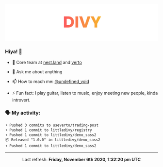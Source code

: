 
![](https://github.com/divy-work/divy-work/raw/master/assets/divy.png)

### Hiya! 👋

- 🔭 Core team at [nest.land](https://github.com/nestdotland/nest.land) and [verto](https://github.com/useverto/verto)

- 💬 Ask me about anything

- 📫 How to reach me: [@undefined_void](https://instagram.com/divy.exe)

- ⚡ Fun fact: I play guitar, listen to music, enjoy meeting new people, kinda introvert.

### 🗣 My activity:

```
⬆️ Pushed 3 commits to useverto/trading-post
⬆️ Pushed 1 commit to littledivy/registry
⬆️ Pushed 1 commit to littledivy/deno_sass2
📦 Released "1.0.0" in littledivy/deno_sass2
⬆️ Pushed 1 commit to littledivy/deno_sass2
```

------------
<p align="center">Last refresh: <b>Friday, November 6th 2020, 1:32:20 pm UTC</b></p>
